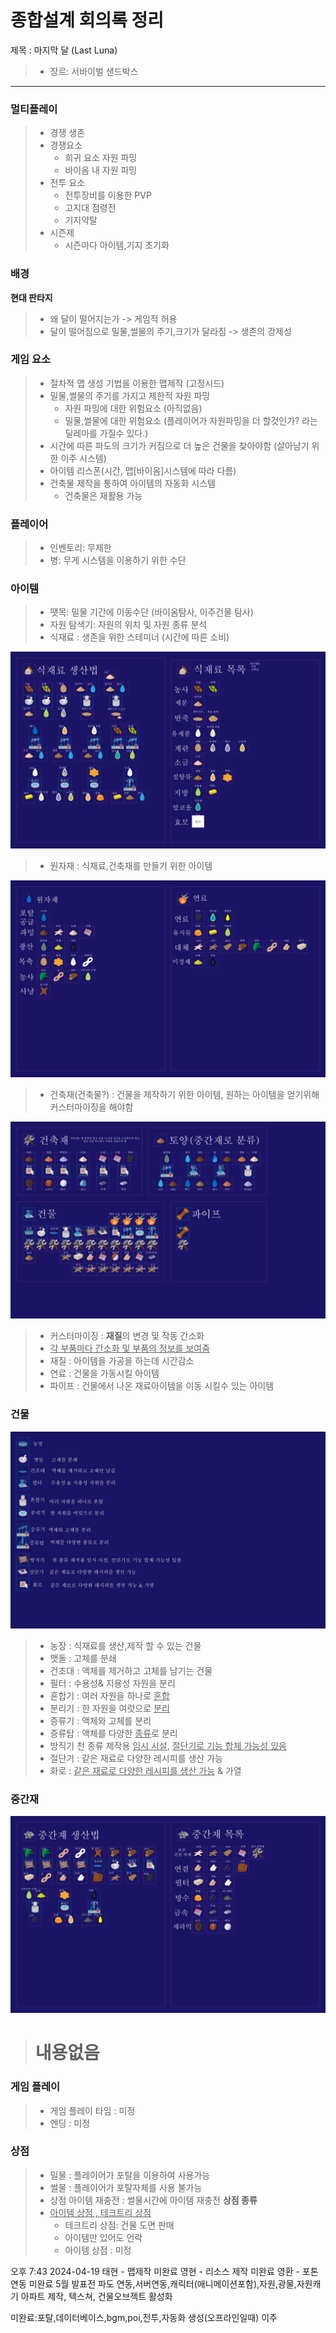 종합설계 회의록 정리
=
제목 : 마지막 달 (Last Luna)
 > - 장르: 서바이벌 샌드박스
----

### 멀티플레이
 > - 경쟁 생존
 > 	- 경쟁요소
 > 		- 희귀 요소 자원 파밍
 >		- 바이옴 내 자원 파밍
 > 	- 전투 요소
 >		- 전투장비를 이용한 PVP
 >		- 고지대 점령전
 >		- 기지약탈
 > - 시즌제
 >	 - 시즌마다 아이템,기지 초기화
### 배경
 **현대 판타지**
 > - 왜 달이 떨어지는가 -> 게임적 허용
 > - 달이 떨어짐으로 밀물,썰물의 주기,크기가 달라짐 -> 생존의 강제성
 ### 게임 요소
 > - 절차적 맵 생성 기법을 이용한 맵제작 (고정시드)
 > - 밀물,썰물의 주기를 가지고 제한적 자원 파밍
 >		- 자원 파밍에 대한 위험요소 (아직없음)
 >		- 밀물,썰물에 대한 위험요소 (플레이어가 자원파밍을 더 할것인가? 라는 딜레마를 가질수 있다.)
> - 시간에 따른 파도의 크기가 커짐으로 더 높은 건물을 찾아야함 (살아남기 위한 이주 시스템)
> - 아이템 리스폰(시간, 맵[바이옴]시스템에 따라 다름)
> - 건축물 제작을 통하여 아이템의 자동화 시스템
> 	- 건축물은 재활용 가능
### 플레이어
>- 인벤토리: 무제한
>- 병: 무게 시스템을 이용하기 위한 수단
### 아이템
>- 땟목: 밀물 기간에 이동수단 (바이옴탐사,  이주건물 탐사)
>- 자원 탐색기: 자원의 위치 및 자원 종류 분석
>- 식재료 : 생존을 위한 스테미너 (시간에 따른 소비)

![식재료](https://github.com/Eva-go/Capstone_Project/blob/main/concept/%EC%9E%90%EC%9B%90/%EC%8B%9D%EC%9E%AC%EB%A3%8C.png)
>- 원자재 : 식재료,건축재를 만들기 위한 아이템

![원자재](https://github.com/Eva-go/Capstone_Project/blob/main/concept/%EC%9E%90%EC%9B%90/%EC%9B%90%EC%9E%90%EC%9E%AC.png)
>- 건축재(건축물?) : 건물을 제작하기 위한 아이템, 원하는 아이템을 얻기위해 커스터마이징을 해야함

![건축재](https://github.com/Eva-go/Capstone_Project/blob/main/concept/%EC%9E%90%EC%9B%90/%EA%B1%B4%EC%B6%95%EC%9E%AC.png)
> - 커스터마이징 : **재질**의 변경 및 작동 간소화
> - <u>각 부품마다 간소화 및 부품의 정보를 보여줌 </u>
> - 재질 : 아이템을 가공을 하는데 시간감소
>- 연료 : 건물을 가동시킬 아이템
>- 파이프 : 건물에서 나온 재료아이템을 이동 시킬수 있는 아이템
### 건물

![건물](https://github.com/Eva-go/Capstone_Project/blob/main/concept/%EC%9E%90%EC%9B%90/%EA%B1%B4%EB%AC%BC.png)
>- 농장 : 식재료를 생산,제작 할 수 있는 건물
>- 맷돌 : 고체를 분쇄
>- 건조대 : 액체를 제거하고 고체를 남기는 건물
>- 필터 : 수용성& 지용성 자원을 분리
>- 혼합기 : 여러 자원을 하나로 <u>혼합</u>
>- 분리기 : 한 자원을 여럿으로 <u>분리</u>
>- 증류기 : 액체와 고체를 분리
>- 증류탑 : 액체를 다양한 <u>종류</u>로 분리
>- 방직기 천 종류 제작용 <u>임시 시설</u>, <u>절단기로 기능 합체 가능성 있음</u>
>- 절단기 : 같은 재료로 다양한 레시피를 생산 가능
>- 화로 :  <u>같은 재료로 다양한 레시피를 생산 가능</u> & 가열
### 중간재

![중간재](https://github.com/Eva-go/Capstone_Project/blob/main/concept/%EC%9E%90%EC%9B%90/%EC%A4%91%EA%B0%84%EC%9E%AC.png)
> # 내용없음
### 게임 플레이
>- 게임 플레이 타임 : 미정
>- 엔딩 : 미정
### 상점
>- 밀물 : 플레이어가 포탈을 이용하여 사용가능
>- 썰물 : 플레이어가 포탈자체를 사용 불가능
>- 상점 아이템 재충전 : 썰물시간에 아이템 재충전
> **상점 종류**
>-  <u>아이템 상점 , 테크트리 상점 </u>	
> 		- 테크트리 상점: 건물 도면 판매
> 		- 아이템만 있어도 언락
> 		- 아이템 상점 : 미정


오후 7:43 2024-04-19
태현 - 맵제작 미완료
영현 - 리소스 제작 미완료
영환 - 포톤 연동 미완료
5월 발표전
파도 연동,서버연동,캐릭터(애니메이션포함),자원,광물,자원캐기
아파트 제작, 텍스쳐, 건물오브젝트 활성화

미완료:포탈,데이터베이스,bgm,poi,전투,자동화 생성(오프라인일때)
이주
